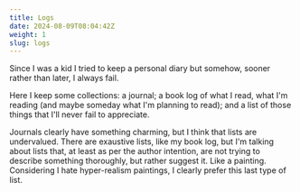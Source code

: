 ```yaml
---
title: Logs
date: 2024-08-09T08:04:42Z
weight: 1
slug: logs
---
```


Since I was a kid I tried to keep a personal diary but somehow, sooner rather than later, I always fail.

Here I keep some collections: a journal; a book log of what I read, what I'm reading (and maybe someday what I'm planning to read); and a list of those things that I'll never fail to appreciate.

Journals clearly have something charming, but I think that lists are undervalued.  There are exaustive lists, like my book log, but I'm talking about lists that, at least as per the author intention, are not trying to describe something thoroughly, but rather suggest it.  Like a painting.  Considering I hate hyper-realism paintings, I clearly prefer this last type of list.
